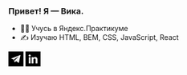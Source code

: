 ### Привет! Я — Вика.
- 👩‍🎓 Учусь в Яндекс.Практикуме
- ✍ Изучаю HTML, BEM, CSS, JavaScript, React

[![Telegram](https://github.com/khanagua/khanagua/blob/main/tg.png)](https://tlgg.ru/khanagua) [![linkedin](https://github.com/khanagua/khanagua/blob/main/in.png)](https://www.linkedin.cn/in/виктория-хана́гуа-57abbb9b/)
